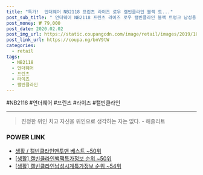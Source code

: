 ```yaml
--- 
title: "특가!  언더웨어 NB2118 프린츠 라이즈 로우 캘빈클라인 블랙 트..." 
post_sub_title: " 언더웨어 NB2118 프린츠 라이즈 로우 캘빈클라인 블랙 트렁크 남성용" 
post_money: ₩ 79,000 
post_date: 2020.02.02 
post_img_url: https://static.coupangcdn.com/image/retail/images/2019/10/04/15/4/bdd8f5a9-033b-4db6-a3c1-2fd4007628f4.jpg 
post_link_url: https://coupa.ng/bnV9tW 
categories: 
  - retail 
tags: 
  - NB2118 
  - 언더웨어 
  - 프린츠 
  - 라이즈 
  - 캘빈클라인 
--- 
```

  #NB2118 #언더웨어 #프린츠 #라이즈 #캘빈클라인 
<hr> 

> 진정한 위인 치고 자신을 위인으로 생각하는 자는 없다. - 해즐리트 


### POWER LINK

* <a href="https://blog.naver.com/santokki14/221785352882" target="_blank">생활 / 캘빈클라인맨투맨 베스트 ~50위</a>
* <a href="https://blog.naver.com/sakai111/221775999771" target="_blank"> [생활] 캘빈클라인백팩특가정보 순위 ~50위</a>
* <a href="https://blog.naver.com/sakai111/221770891080" target="_blank"> [생활] 캘빈클라인남성시계특가정보 순위 ~54위</a>
